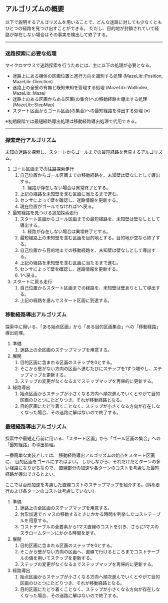 ## アルゴリズムの概要

以下で説明するアルゴリズムを用いることで、どんな迷路に対しても少なくともひとつの経路を見つけ出すことができる。
ただし、目的地が封鎖されていて経路が存在しない場合はその事実を検出して終了する。

--------------------------------------------------------------------------------

### 迷路探索に必要な処理

マイクロマウスで迷路探索を行うためには、主に以下の処理が必要となる。

- 迷路上にある機体の区画位置と進行方向を識別する処理 (MazeLib::Position, MazeLib::Direction)
- 迷路上の全壁の有無と既知未知を管理する処理 (MazeLib::WallIndex, MazeLib::Maze)
- 迷路上のある区画からある区画(の集合)への移動経路を導出する処理 (MazeLib::StepMap)
- スタート区画からゴール区画(の集合)への最短経路を導出する処理 (※)

※初期段階では最短経路導出処理は移動経路導出処理で代用できる。

--------------------------------------------------------------------------------

### 探索走行アルゴリズム

未知の迷路を探索し、スタートからゴールまでの最短経路を発見するアルゴリズム。

1. ゴール区画までの往路探索走行
   1. 自己位置からゴール区画までの移動経路を、未知壁は壁なしとして導出する。
      1. 経路が存在しない場合は異常終了とする。
   2. 上記の経路を未知壁を含む区画に当たるまで進む。
   3. センサによって壁を確認し、迷路情報を更新する。
   4. 現在位置がゴールでなければ1へ戻る。
2. 最短経路を見つける追加探索走行
   1. スタート区画からゴール区画までの最短経路を、未知壁は壁なしとして導出する。
      1. 経路が存在しない場合は異常終了とする。
   2. 最短経路上の未知壁を含む区画を目的地とする。目的地が空なら終了する。
   3. 自己位置から目的地までの移動経路を、未知壁は壁なしとして導出する。
   4. 上記の経路を未知壁を含む区画に当たるまで進む。
   5. センサによって壁を確認し、迷路情報を更新する。
   6. 1へ戻る。
3. スタートに戻る走行
   1. 自己位置からスタート区画までの経路を、未知壁は壁ありとして導出する。
   2. 上記の経路を進んでスタート区画に到達する。

### 移動経路導出アルゴリズム

探索中に用いる、「ある始点区画」から「ある目的区画集合」への「移動経路」導出処理。

1. 準備
   1. 迷路上の全区画のステップマップを用意する。
2. 展開
   1. 目的区画に含まれる区画のステップを0とする。
   2. そこから壁がない方向の区画へ進むたびにステップを1ずつ増やし、ステップマップを更新する。
   3. ステップの変更がなくなるまでステップマップを再帰的に更新する。
3. 経路導出
   1. 始点区画からステップが小さくなる方向へ順次進んでいくとやがて目的区画のひとつにたどりつき、それが移動経路となる。
   2. 目的区画にたどり着くことなく、ステップが小さくなる方向が存在しなくなった場合、その迷路に解はないので終了する。

### 最短経路導出アルゴリズム

探索中や最短走行前に用いる、「スタート区画」から「ゴール区画の集合」への「最短経路」の導出処理。

一番簡単な実装としては、
移動経路導出アルゴリズムの始点をスタート区画に、
目的区画をゴールにすればよい。
しかしながら、それだけだとターンの多い経路になりがちなので、
直線部分の加速や各ターンのコストを考慮した最短経路が導出できるとよい。

ここでは台形加速を考慮した直線コストのステップマップを紹介する。(斜め走行および各ターンのコストは考慮していない)

1. 準備
   1. 迷路上の全区画のステップマップを用意する。
   2. 台形加速で n マスの移動するときにかかる時間を列挙したコストテーブルを用意する。
   3. コストテーブルの全要素から1マス直線のコストを引き、さらに1マスのスラロームターンにかかる時間を足す。
2. 展開
   1. 目的区画に含まれる区画のステップを0とする。
   2. そこから壁がない方向の区画へ、直線で行けるところまでコストテーブルの値を用いてステップを更新する。
   3. ステップの変更がなくなるまでステップマップを再帰的に更新する。
3. 経路導出
   1. 始点区画からステップが小さくなる方向へ順次進んでいくとやがて目的区画のひとつにたどりつき、それが移動経路となる。
   2. 目的区画にたどり着くことなく、ステップが小さくなる方向が存在しなくなった場合、その迷路に解はないので終了する。
